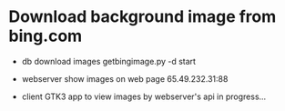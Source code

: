 # Download background image from bing.com

- db download images
getbingimage.py -d start 

- webserver  show images on web page
65.49.232.31:88

- client  GTK3 app to view images by webserver's api
in progress...
